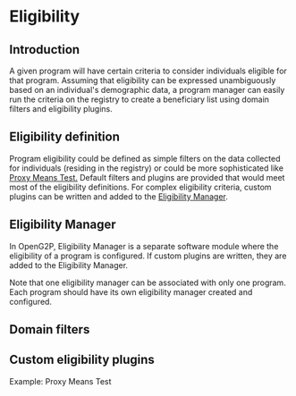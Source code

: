 # Eligibility

## Introduction

A given program will have certain criteria to consider individuals eligible for that program. Assuming that eligibility can be expressed unambiguously based on an individual's demographic data, a program manager can easily run the criteria on the registry to create a beneficiary list using domain filters and eligibility plugins.

## Eligibility definition

Program eligibility could be defined as simple filters on the data collected for individuals (residing in the registry) or could be more sophisticated like [Proxy Means Test.](https://olc.worldbank.org/sites/default/files/1.pdf) Default filters and plugins are provided that would meet most of the eligibility definitions. For complex eligibility criteria, custom plugins can be written and added to the [Eligibility Manager](broken-reference).&#x20;

## Eligibility Manager

In OpenG2P, Eligibility Manager is a separate software module where the eligibility of a program is configured. If custom plugins are written, they are added to the Eligibility Manager.

Note that one eligibility manager can be associated with only one program. Each program should have its own eligibility manager created and configured.

## Domain filters

## Custom eligibility plugins

Example: Proxy Means Test
